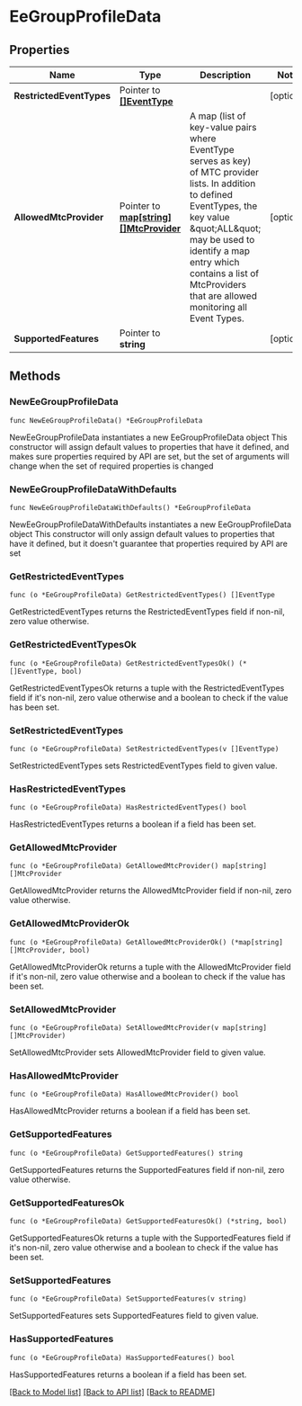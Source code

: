 # EeGroupProfileData

## Properties

Name | Type | Description | Notes
------------ | ------------- | ------------- | -------------
**RestrictedEventTypes** | Pointer to [**[]EventType**](EventType.md) |  | [optional] 
**AllowedMtcProvider** | Pointer to [**map[string][]MtcProvider**](array.md) | A map (list of key-value pairs where EventType serves as key) of MTC provider lists. In addition to defined EventTypes, the key value \&quot;ALL\&quot; may be used to identify a map entry which contains a list of MtcProviders that are allowed monitoring all Event Types. | [optional] 
**SupportedFeatures** | Pointer to **string** |  | [optional] 

## Methods

### NewEeGroupProfileData

`func NewEeGroupProfileData() *EeGroupProfileData`

NewEeGroupProfileData instantiates a new EeGroupProfileData object
This constructor will assign default values to properties that have it defined,
and makes sure properties required by API are set, but the set of arguments
will change when the set of required properties is changed

### NewEeGroupProfileDataWithDefaults

`func NewEeGroupProfileDataWithDefaults() *EeGroupProfileData`

NewEeGroupProfileDataWithDefaults instantiates a new EeGroupProfileData object
This constructor will only assign default values to properties that have it defined,
but it doesn't guarantee that properties required by API are set

### GetRestrictedEventTypes

`func (o *EeGroupProfileData) GetRestrictedEventTypes() []EventType`

GetRestrictedEventTypes returns the RestrictedEventTypes field if non-nil, zero value otherwise.

### GetRestrictedEventTypesOk

`func (o *EeGroupProfileData) GetRestrictedEventTypesOk() (*[]EventType, bool)`

GetRestrictedEventTypesOk returns a tuple with the RestrictedEventTypes field if it's non-nil, zero value otherwise
and a boolean to check if the value has been set.

### SetRestrictedEventTypes

`func (o *EeGroupProfileData) SetRestrictedEventTypes(v []EventType)`

SetRestrictedEventTypes sets RestrictedEventTypes field to given value.

### HasRestrictedEventTypes

`func (o *EeGroupProfileData) HasRestrictedEventTypes() bool`

HasRestrictedEventTypes returns a boolean if a field has been set.

### GetAllowedMtcProvider

`func (o *EeGroupProfileData) GetAllowedMtcProvider() map[string][]MtcProvider`

GetAllowedMtcProvider returns the AllowedMtcProvider field if non-nil, zero value otherwise.

### GetAllowedMtcProviderOk

`func (o *EeGroupProfileData) GetAllowedMtcProviderOk() (*map[string][]MtcProvider, bool)`

GetAllowedMtcProviderOk returns a tuple with the AllowedMtcProvider field if it's non-nil, zero value otherwise
and a boolean to check if the value has been set.

### SetAllowedMtcProvider

`func (o *EeGroupProfileData) SetAllowedMtcProvider(v map[string][]MtcProvider)`

SetAllowedMtcProvider sets AllowedMtcProvider field to given value.

### HasAllowedMtcProvider

`func (o *EeGroupProfileData) HasAllowedMtcProvider() bool`

HasAllowedMtcProvider returns a boolean if a field has been set.

### GetSupportedFeatures

`func (o *EeGroupProfileData) GetSupportedFeatures() string`

GetSupportedFeatures returns the SupportedFeatures field if non-nil, zero value otherwise.

### GetSupportedFeaturesOk

`func (o *EeGroupProfileData) GetSupportedFeaturesOk() (*string, bool)`

GetSupportedFeaturesOk returns a tuple with the SupportedFeatures field if it's non-nil, zero value otherwise
and a boolean to check if the value has been set.

### SetSupportedFeatures

`func (o *EeGroupProfileData) SetSupportedFeatures(v string)`

SetSupportedFeatures sets SupportedFeatures field to given value.

### HasSupportedFeatures

`func (o *EeGroupProfileData) HasSupportedFeatures() bool`

HasSupportedFeatures returns a boolean if a field has been set.


[[Back to Model list]](../README.md#documentation-for-models) [[Back to API list]](../README.md#documentation-for-api-endpoints) [[Back to README]](../README.md)


